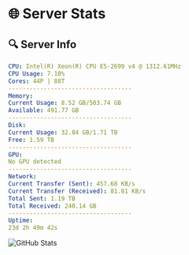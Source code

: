 # 🌐 Server Stats
## 🔍 Server Info
```yaml
CPU: Intel(R) Xeon(R) CPU E5-2699 v4 @ 1312.61MHz
CPU Usage: 7.10%
Cores: 44P | 88T
-----------------------------------
Memory:
Current Usage: 8.52 GB/503.74 GB
Available: 491.77 GB
-----------------------------------
Disk:
Current Usage: 32.84 GB/1.71 TB
Free: 1.59 TB
-----------------------------------
GPU:
No GPU detected
-----------------------------------
Network:
Current Transfer (Sent): 457.68 KB/s
Current Transfer (Received): 81.81 KB/s
Total Sent: 1.19 TB
Total Received: 240.14 GB
-----------------------------------
Uptime:
23d 2h 49m 42s
```
![GitHub Stats](https://img.shields.io/badge/Updated-2025-05-12_19:58:30-blue)